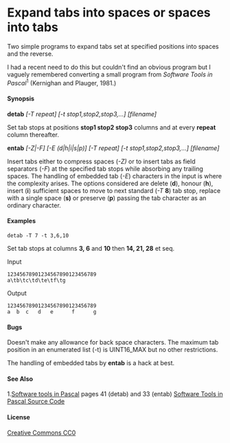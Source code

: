 # Expand tabs into spaces or spaces into tabs

Two simple programs to expand tabs set at specified positions into spaces and
the reverse.

I had a recent need to do this but couldn't find an obvious program but I vaguely remembered converting a small program from *Software Tools in Pascal*<sup>1</sup>  (Kernighan and  Plauger, 1981.) 

#### Synopsis

**detab**  *[-T repeat]*  *[-t stop1,stop2,stop3,...]*  *[filename]*

Set tab stops at positions **stop1 stop2 stop3** columns and at every **repeat** column thereafter.

**entab**  *[-Z|-F]*  *[-E  (d|h|i|s|p)]*  *[-T repeat]*  *[-t stop1,stop2,stop3,...]*  *[filename]*

Insert tabs either to compress spaces (*-Z)* or to insert tabs as field separators (*-F*) at the specified tab stops while absorbing any trailing spaces.
The handling of embedded tab (*-E*) characters in the input is where the complexity arises. The options considered are delete (**d**), honour (**h**), insert (**i**) sufficient spaces to move to next standard (*-T* **8**) tab stop, replace with a single space (**s)** or preserve (**p**) passing the tab character as an ordinary character.

#### Examples

`detab -T 7 -t 3,6,10`

Set tab stops at columns **3, 6** and **10** then **14, 21, 28** et seq.

Input

```
12345678901234567890123456789
a\tb\tc\td\te\tf\tg
```

Output

```
12345678901234567890123456789
a  b  c   d   e      f      g
```

#### Bugs
Doesn't make any allowance for back space characters.
The maximum tab position in an enumerated list (-t) is UINT16_MAX
but no other restrictions.

The handling of embedded tabs by **entab** is a hack at best.

#### See Also
1.[Software tools in Pascal](https://openlibrary.org/books/OL4258115M/Software_tools_in_Pascal) pages 41 (detab) and 33 (entab)
[Software Tools in Pascal Source Code](https://github.com/jchenry/software-tools)

#### License
[Creative Commons CC0](http://creativecommons.org/publicdomain/zero/1.0/legalcode)
